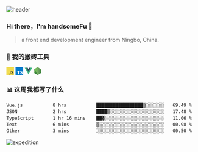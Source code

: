 ![header](https://raw.githubusercontent.com/fzq1998/fzq1998/master/header.png)

### Hi there，I'm handsomeFu 👋

> a front end development engineer from Ningbo, China.

### 🔧 我的搬砖工具
<code><img height="20" src="https://raw.githubusercontent.com/github/explore/80688e429a7d4ef2fca1e82350fe8e3517d3494d/topics/javascript/javascript.png" alt="javascript"></code>
<code><img height="20" src="https://raw.githubusercontent.com/github/explore/80688e429a7d4ef2fca1e82350fe8e3517d3494d/topics/typescript/typescript.png" alt="typescript"></code>
<code><img height="20" src="https://raw.githubusercontent.com/github/explore/80688e429a7d4ef2fca1e82350fe8e3517d3494d/topics/vue/vue.png" alt="vue"></code>
<code><img height="20" src="https://raw.githubusercontent.com/github/explore/80688e429a7d4ef2fca1e82350fe8e3517d3494d/topics/nodejs/nodejs.png" alt="nodejs"></code>



### 📊 这周我都写了什么
<!--START_SECTION:waka-->

```txt
Vue.js           8 hrs           █████████████████▒░░░░░░░   69.49 %
JSON             2 hrs           ████▒░░░░░░░░░░░░░░░░░░░░   17.48 %
TypeScript       1 hr 16 mins    ██▓░░░░░░░░░░░░░░░░░░░░░░   11.06 %
Text             6 mins          ▒░░░░░░░░░░░░░░░░░░░░░░░░   00.98 %
Other            3 mins          ░░░░░░░░░░░░░░░░░░░░░░░░░   00.50 %
```

<!--END_SECTION:waka-->


![expedition](https://raw.githubusercontent.com/fzq1998/fzq1998/master/expedition.gif)

